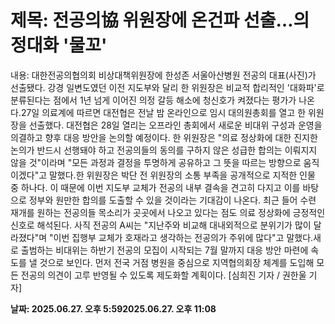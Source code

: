 # **제목: 전공의協 위원장에 온건파 선출…의정대화 '물꼬'**

  내용: 대한전공의협의회 비상대책위원장에 한성존 서울아산병원 전공의 대표(사진)가 선출됐다. 강경 일변도였던 이전 지도부와 달리 한 위원장은 비교적 합리적인 '대화파'로 분류된다는 점에서 1년 넘게 이어진 의정 갈등 해소에 청신호가 켜졌다는 평가가 나온다.27일 의료계에 따르면 대전협은 전날 밤 온라인으로 임시 대의원총회를 열고 한 위원장을 선출했다. 대전협은 28일 열리는 오프라인 총회에서 새로운 비대위 구성과 운영을 의결하고 향후 대응 방안을 논의할 예정이다. 한 위원장은 "의료 정상화에 대한 진지한 논의가 반드시 선행돼야 하고 전공의들의 동의를 구하지 않은 성급한 합의는 이뤄지지 않을 것"이라며 "모든 과정과 결정을 투명하게 공유하고 그 뜻을 따르는 방향으로 움직이겠다"고 말했다.한 위원장은 박단 전 위원장의 소통 부족을 공개적으로 지적한 인물 중 하나다. 이 때문에 이번 지도부 교체가 전공의 내부 결속을 견고히 다지고 이를 바탕으로 정부와 원만한 합의를 도출할 수 있을 것이라는 기대감이 나온다. 최근 들어 수련 재개를 원하는 전공의들 목소리가 곳곳에서 나오고 있다는 점도 의료 정상화에 긍정적인 신호로 해석된다. 사직 전공의 A씨는 "지난주와 비교해 대내외적으로 분위기가 많이 달라졌다"며 "이번 집행부 교체가 호재라고 생각하는 전공의가 주위에 많다"고 말했다.새로 출범하는 비대위는 하반기 전공의 모집이 시작되는 7월 말까지 대응 방안 마련에 속도를 낼 것으로 보인다. 먼저 전국 거점 병원을 중심으로 지역협의회장 체계를 도입해 모든 전공의 의견이 고루 반영될 수 있도록 제도화할 계획이다. [심희진 기자 / 권한울 기자]

  **날짜: 2025.06.27. 오후 5:592025.06.27. 오후 11:08**